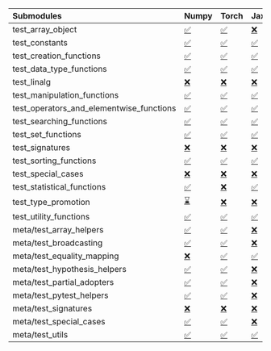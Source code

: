 | Submodules                               | Numpy                                                                                                                           | Torch                                                                                                                           | Jax                                                                                                                             | Tensorflow                                                                                                                      |
|:-----------------------------------------|:--------------------------------------------------------------------------------------------------------------------------------|:--------------------------------------------------------------------------------------------------------------------------------|:--------------------------------------------------------------------------------------------------------------------------------|:--------------------------------------------------------------------------------------------------------------------------------|
| test_array_object                        | <a href="https://github.com/unifyai/ivy/runs/8121067408?check_suite_focus=true" rel="noopener noreferrer" target="_blank">✅</a> | <a href="https://github.com/unifyai/ivy/runs/8121070544?check_suite_focus=true" rel="noopener noreferrer" target="_blank">✅</a> | <a href="https://github.com/unifyai/ivy/runs/8121073691?check_suite_focus=true" rel="noopener noreferrer" target="_blank">❌</a> | <a href="https://github.com/unifyai/ivy/runs/8121076784?check_suite_focus=true" rel="noopener noreferrer" target="_blank">✅</a> |
| test_constants                           | <a href="https://github.com/unifyai/ivy/runs/8121067497?check_suite_focus=true" rel="noopener noreferrer" target="_blank">✅</a> | <a href="https://github.com/unifyai/ivy/runs/8121070671?check_suite_focus=true" rel="noopener noreferrer" target="_blank">✅</a> | <a href="https://github.com/unifyai/ivy/runs/8121073836?check_suite_focus=true" rel="noopener noreferrer" target="_blank">✅</a> | <a href="https://github.com/unifyai/ivy/runs/8121076903?check_suite_focus=true" rel="noopener noreferrer" target="_blank">✅</a> |
| test_creation_functions                  | <a href="https://github.com/unifyai/ivy/runs/8121067613?check_suite_focus=true" rel="noopener noreferrer" target="_blank">✅</a> | <a href="https://github.com/unifyai/ivy/runs/8121070788?check_suite_focus=true" rel="noopener noreferrer" target="_blank">✅</a> | <a href="https://github.com/unifyai/ivy/runs/8121073966?check_suite_focus=true" rel="noopener noreferrer" target="_blank">✅</a> | <a href="https://github.com/unifyai/ivy/runs/8121077008?check_suite_focus=true" rel="noopener noreferrer" target="_blank">✅</a> |
| test_data_type_functions                 | <a href="https://github.com/unifyai/ivy/runs/8121067780?check_suite_focus=true" rel="noopener noreferrer" target="_blank">✅</a> | <a href="https://github.com/unifyai/ivy/runs/8121070913?check_suite_focus=true" rel="noopener noreferrer" target="_blank">✅</a> | <a href="https://github.com/unifyai/ivy/runs/8121074179?check_suite_focus=true" rel="noopener noreferrer" target="_blank">✅</a> | <a href="https://github.com/unifyai/ivy/runs/8121077145?check_suite_focus=true" rel="noopener noreferrer" target="_blank">✅</a> |
| test_linalg                              | <a href="https://github.com/unifyai/ivy/runs/8121067899?check_suite_focus=true" rel="noopener noreferrer" target="_blank">❌</a> | <a href="https://github.com/unifyai/ivy/runs/8121071040?check_suite_focus=true" rel="noopener noreferrer" target="_blank">❌</a> | <a href="https://github.com/unifyai/ivy/runs/8121074312?check_suite_focus=true" rel="noopener noreferrer" target="_blank">❌</a> | <a href="https://github.com/unifyai/ivy/runs/8121077238?check_suite_focus=true" rel="noopener noreferrer" target="_blank">❌</a> |
| test_manipulation_functions              | <a href="https://github.com/unifyai/ivy/runs/8121068053?check_suite_focus=true" rel="noopener noreferrer" target="_blank">✅</a> | <a href="https://github.com/unifyai/ivy/runs/8121071215?check_suite_focus=true" rel="noopener noreferrer" target="_blank">✅</a> | <a href="https://github.com/unifyai/ivy/runs/8121074431?check_suite_focus=true" rel="noopener noreferrer" target="_blank">✅</a> | <a href="https://github.com/unifyai/ivy/runs/8121077342?check_suite_focus=true" rel="noopener noreferrer" target="_blank">✅</a> |
| test_operators_and_elementwise_functions | <a href="https://github.com/unifyai/ivy/runs/8121068162?check_suite_focus=true" rel="noopener noreferrer" target="_blank">✅</a> | <a href="https://github.com/unifyai/ivy/runs/8121071351?check_suite_focus=true" rel="noopener noreferrer" target="_blank">✅</a> | <a href="https://github.com/unifyai/ivy/runs/8121074559?check_suite_focus=true" rel="noopener noreferrer" target="_blank">✅</a> | <a href="https://github.com/unifyai/ivy/runs/8121077452?check_suite_focus=true" rel="noopener noreferrer" target="_blank">✅</a> |
| test_searching_functions                 | <a href="https://github.com/unifyai/ivy/runs/8121068257?check_suite_focus=true" rel="noopener noreferrer" target="_blank">✅</a> | <a href="https://github.com/unifyai/ivy/runs/8121071495?check_suite_focus=true" rel="noopener noreferrer" target="_blank">✅</a> | <a href="https://github.com/unifyai/ivy/runs/8121074684?check_suite_focus=true" rel="noopener noreferrer" target="_blank">✅</a> | <a href="https://github.com/unifyai/ivy/runs/8121077576?check_suite_focus=true" rel="noopener noreferrer" target="_blank">✅</a> |
| test_set_functions                       | <a href="https://github.com/unifyai/ivy/runs/8121068359?check_suite_focus=true" rel="noopener noreferrer" target="_blank">✅</a> | <a href="https://github.com/unifyai/ivy/runs/8121071640?check_suite_focus=true" rel="noopener noreferrer" target="_blank">✅</a> | <a href="https://github.com/unifyai/ivy/runs/8121074816?check_suite_focus=true" rel="noopener noreferrer" target="_blank">✅</a> | <a href="https://github.com/unifyai/ivy/runs/8121077691?check_suite_focus=true" rel="noopener noreferrer" target="_blank">✅</a> |
| test_signatures                          | <a href="https://github.com/unifyai/ivy/runs/8121068476?check_suite_focus=true" rel="noopener noreferrer" target="_blank">❌</a> | <a href="https://github.com/unifyai/ivy/runs/8121071801?check_suite_focus=true" rel="noopener noreferrer" target="_blank">❌</a> | <a href="https://github.com/unifyai/ivy/runs/8121074897?check_suite_focus=true" rel="noopener noreferrer" target="_blank">❌</a> | <a href="https://github.com/unifyai/ivy/runs/8121077821?check_suite_focus=true" rel="noopener noreferrer" target="_blank">❌</a> |
| test_sorting_functions                   | <a href="https://github.com/unifyai/ivy/runs/8121068611?check_suite_focus=true" rel="noopener noreferrer" target="_blank">✅</a> | <a href="https://github.com/unifyai/ivy/runs/8121071903?check_suite_focus=true" rel="noopener noreferrer" target="_blank">✅</a> | <a href="https://github.com/unifyai/ivy/runs/8121074993?check_suite_focus=true" rel="noopener noreferrer" target="_blank">✅</a> | <a href="https://github.com/unifyai/ivy/runs/8121077930?check_suite_focus=true" rel="noopener noreferrer" target="_blank">✅</a> |
| test_special_cases                       | <a href="https://github.com/unifyai/ivy/runs/8121068752?check_suite_focus=true" rel="noopener noreferrer" target="_blank">❌</a> | <a href="https://github.com/unifyai/ivy/runs/8121071998?check_suite_focus=true" rel="noopener noreferrer" target="_blank">❌</a> | <a href="https://github.com/unifyai/ivy/runs/8121075124?check_suite_focus=true" rel="noopener noreferrer" target="_blank">❌</a> | <a href="https://github.com/unifyai/ivy/runs/8121078037?check_suite_focus=true" rel="noopener noreferrer" target="_blank">❌</a> |
| test_statistical_functions               | <a href="https://github.com/unifyai/ivy/runs/8121068866?check_suite_focus=true" rel="noopener noreferrer" target="_blank">✅</a> | <a href="https://github.com/unifyai/ivy/runs/8121072109?check_suite_focus=true" rel="noopener noreferrer" target="_blank">❌</a> | <a href="https://github.com/unifyai/ivy/runs/8121075246?check_suite_focus=true" rel="noopener noreferrer" target="_blank">✅</a> | <a href="https://github.com/unifyai/ivy/runs/8121078202?check_suite_focus=true" rel="noopener noreferrer" target="_blank">❌</a> |
| test_type_promotion                      | <a href="https://github.com/unifyai/ivy/runs/8121068983?check_suite_focus=true" rel="noopener noreferrer" target="_blank">⌛</a> | <a href="https://github.com/unifyai/ivy/runs/8121072229?check_suite_focus=true" rel="noopener noreferrer" target="_blank">❌</a> | <a href="https://github.com/unifyai/ivy/runs/8121075440?check_suite_focus=true" rel="noopener noreferrer" target="_blank">❌</a> | <a href="https://github.com/unifyai/ivy/runs/8121078315?check_suite_focus=true" rel="noopener noreferrer" target="_blank">⌛</a> |
| test_utility_functions                   | <a href="https://github.com/unifyai/ivy/runs/8121069128?check_suite_focus=true" rel="noopener noreferrer" target="_blank">✅</a> | <a href="https://github.com/unifyai/ivy/runs/8121072357?check_suite_focus=true" rel="noopener noreferrer" target="_blank">✅</a> | <a href="https://github.com/unifyai/ivy/runs/8121075540?check_suite_focus=true" rel="noopener noreferrer" target="_blank">✅</a> | <a href="https://github.com/unifyai/ivy/runs/8121078432?check_suite_focus=true" rel="noopener noreferrer" target="_blank">✅</a> |
| meta/test_array_helpers                  | <a href="https://github.com/unifyai/ivy/runs/8121069268?check_suite_focus=true" rel="noopener noreferrer" target="_blank">✅</a> | <a href="https://github.com/unifyai/ivy/runs/8121072484?check_suite_focus=true" rel="noopener noreferrer" target="_blank">✅</a> | <a href="https://github.com/unifyai/ivy/runs/8121075661?check_suite_focus=true" rel="noopener noreferrer" target="_blank">❌</a> | <a href="https://github.com/unifyai/ivy/runs/8121078551?check_suite_focus=true" rel="noopener noreferrer" target="_blank">✅</a> |
| meta/test_broadcasting                   | <a href="https://github.com/unifyai/ivy/runs/8121069365?check_suite_focus=true" rel="noopener noreferrer" target="_blank">✅</a> | <a href="https://github.com/unifyai/ivy/runs/8121072600?check_suite_focus=true" rel="noopener noreferrer" target="_blank">✅</a> | <a href="https://github.com/unifyai/ivy/runs/8121075798?check_suite_focus=true" rel="noopener noreferrer" target="_blank">❌</a> | <a href="https://github.com/unifyai/ivy/runs/8121078661?check_suite_focus=true" rel="noopener noreferrer" target="_blank">✅</a> |
| meta/test_equality_mapping               | <a href="https://github.com/unifyai/ivy/runs/8121069517?check_suite_focus=true" rel="noopener noreferrer" target="_blank">❌</a> | <a href="https://github.com/unifyai/ivy/runs/8121072723?check_suite_focus=true" rel="noopener noreferrer" target="_blank">✅</a> | <a href="https://github.com/unifyai/ivy/runs/8121075941?check_suite_focus=true" rel="noopener noreferrer" target="_blank">✅</a> | <a href="https://github.com/unifyai/ivy/runs/8121078797?check_suite_focus=true" rel="noopener noreferrer" target="_blank">✅</a> |
| meta/test_hypothesis_helpers             | <a href="https://github.com/unifyai/ivy/runs/8121069719?check_suite_focus=true" rel="noopener noreferrer" target="_blank">✅</a> | <a href="https://github.com/unifyai/ivy/runs/8121072828?check_suite_focus=true" rel="noopener noreferrer" target="_blank">✅</a> | <a href="https://github.com/unifyai/ivy/runs/8121076059?check_suite_focus=true" rel="noopener noreferrer" target="_blank">❌</a> | <a href="https://github.com/unifyai/ivy/runs/8121078920?check_suite_focus=true" rel="noopener noreferrer" target="_blank">✅</a> |
| meta/test_partial_adopters               | <a href="https://github.com/unifyai/ivy/runs/8121069866?check_suite_focus=true" rel="noopener noreferrer" target="_blank">✅</a> | <a href="https://github.com/unifyai/ivy/runs/8121072961?check_suite_focus=true" rel="noopener noreferrer" target="_blank">✅</a> | <a href="https://github.com/unifyai/ivy/runs/8121076159?check_suite_focus=true" rel="noopener noreferrer" target="_blank">❌</a> | <a href="https://github.com/unifyai/ivy/runs/8121079060?check_suite_focus=true" rel="noopener noreferrer" target="_blank">✅</a> |
| meta/test_pytest_helpers                 | <a href="https://github.com/unifyai/ivy/runs/8121070010?check_suite_focus=true" rel="noopener noreferrer" target="_blank">✅</a> | <a href="https://github.com/unifyai/ivy/runs/8121073120?check_suite_focus=true" rel="noopener noreferrer" target="_blank">✅</a> | <a href="https://github.com/unifyai/ivy/runs/8121076265?check_suite_focus=true" rel="noopener noreferrer" target="_blank">❌</a> | <a href="https://github.com/unifyai/ivy/runs/8121079164?check_suite_focus=true" rel="noopener noreferrer" target="_blank">✅</a> |
| meta/test_signatures                     | <a href="https://github.com/unifyai/ivy/runs/8121070142?check_suite_focus=true" rel="noopener noreferrer" target="_blank">❌</a> | <a href="https://github.com/unifyai/ivy/runs/8121073252?check_suite_focus=true" rel="noopener noreferrer" target="_blank">❌</a> | <a href="https://github.com/unifyai/ivy/runs/8121076372?check_suite_focus=true" rel="noopener noreferrer" target="_blank">❌</a> | <a href="https://github.com/unifyai/ivy/runs/8121079280?check_suite_focus=true" rel="noopener noreferrer" target="_blank">❌</a> |
| meta/test_special_cases                  | <a href="https://github.com/unifyai/ivy/runs/8121070286?check_suite_focus=true" rel="noopener noreferrer" target="_blank">✅</a> | <a href="https://github.com/unifyai/ivy/runs/8121073404?check_suite_focus=true" rel="noopener noreferrer" target="_blank">✅</a> | <a href="https://github.com/unifyai/ivy/runs/8121076541?check_suite_focus=true" rel="noopener noreferrer" target="_blank">❌</a> | <a href="https://github.com/unifyai/ivy/runs/8121079382?check_suite_focus=true" rel="noopener noreferrer" target="_blank">✅</a> |
| meta/test_utils                          | <a href="https://github.com/unifyai/ivy/runs/8121070415?check_suite_focus=true" rel="noopener noreferrer" target="_blank">✅</a> | <a href="https://github.com/unifyai/ivy/runs/8121073523?check_suite_focus=true" rel="noopener noreferrer" target="_blank">✅</a> | <a href="https://github.com/unifyai/ivy/runs/8121076668?check_suite_focus=true" rel="noopener noreferrer" target="_blank">✅</a> | <a href="https://github.com/unifyai/ivy/runs/8121079491?check_suite_focus=true" rel="noopener noreferrer" target="_blank">✅</a> |